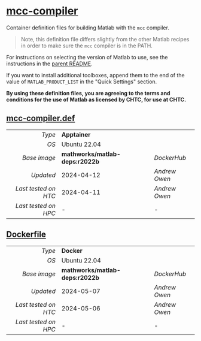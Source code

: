 <!--
   Copyright 2024, Center for High Throughput Computing, University of Wisconsin - Madison

   Licensed under the Apache License, Version 2.0 (the "License");
   you may not use this file except in compliance with the License.
   You may obtain a copy of the License at

       http://www.apache.org/licenses/LICENSE-2.0

   Unless required by applicable law or agreed to in writing, software
   distributed under the License is distributed on an "AS IS" BASIS,
   WITHOUT WARRANTIES OR CONDITIONS OF ANY KIND, either express or implied.
   See the License for the specific language governing permissions and
   limitations under the License.
-->

# [mcc-compiler](/software/Matlab/mcc-compiler)

Container definition files for building Matlab with the `mcc` compiler.

> Note, this definition file differs slightly from the other Matlab recipes in order to make sure the `mcc` compiler is in the PATH.

For instructions on selecting the version of Matlab to use, see the instructions in the [parent README](../README.md#choosing-the-version-of-matlab).

If you want to install additional toolboxes, append them to the end of the value of `MATLAB_PRODUCT_LIST` in the "Quick Settings" section.

**By using these definition files, you are agreeing to the terms and conditions for the use of Matlab as licensed by CHTC, for use at CHTC.**

## [mcc-compiler.def](mcc-compiler.def)

| | | |
| ---: | :--- | :--- |
| *Type* | **Apptainer** | |
| *OS* | Ubuntu 22.04 | |
| *Base image* | **mathworks/matlab-deps:r2022b** | *DockerHub* |
| *Updated* | 2024-04-12 | *Andrew Owen* |
| *Last tested on HTC* | 2024-04-11 | *Andrew Owen* |
| *Last tested on HPC* | - | - |

## [Dockerfile](Dockerfile)

| | | |
| ---: | :--- | :--- |
| *Type* | **Docker** | |
| *OS* | Ubuntu 22.04 | |
| *Base image* | **mathworks/matlab-deps:r2022b** | *DockerHub* |
| *Updated* | 2024-05-07 | *Andrew Owen* |
| *Last tested on HTC* | 2024-05-06 | *Andrew Owen* |
| *Last tested on HPC* | - | - |
